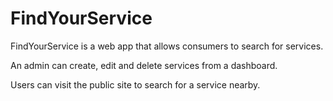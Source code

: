 # FindYourService
FindYourService is a web app that allows consumers to search for services.

An admin can create, edit and delete services from a dashboard. 

Users can visit the public site to search for a service nearby.
